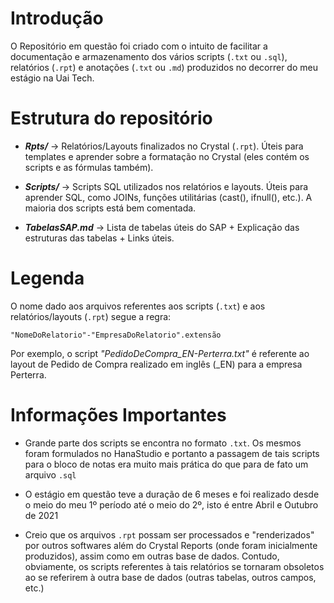 # Introdução

O Repositório em questão foi criado com o intuito de facilitar a documentação e armazenamento dos vários scripts (`.txt` ou `.sql`), relatórios (`.rpt`) e anotações (`.txt` ou `.md`) produzidos no decorrer do meu estágio na Uai Tech.

# Estrutura do repositório

- **_Rpts/_** -> Relatórios/Layouts finalizados no Crystal (`.rpt`). Úteis para templates e aprender sobre a formatação no Crystal (eles contém os scripts e as fórmulas também).

- **_Scripts/_** -> Scripts SQL utilizados nos relatórios e layouts. Úteis para aprender SQL, como JOINs, funções utilitárias (cast(), ifnull(), etc.). A maioria dos scripts está bem comentada.

- **_TabelasSAP.md_** -> Lista de tabelas úteis do SAP + Explicação das estruturas das tabelas + Links úteis.


# Legenda

O nome dado aos arquivos referentes aos scripts (`.txt`) e aos relatórios/layouts (`.rpt`) segue a regra:

<p align="center">

    "NomeDoRelatorio"-"EmpresaDoRelatorio".extensão

</p>
 
Por exemplo, o script _"PedidoDeCompra_EN-Perterra.txt"_ é referente ao layout de Pedido de Compra realizado em inglês (\_EN) para a empresa Perterra.

# Informações Importantes

- Grande parte dos scripts se encontra no formato `.txt`. Os mesmos foram formulados no HanaStudio e portanto a passagem de tais scripts para o bloco de notas era muito mais prática do que para de fato um arquivo `.sql`

- O estágio em questão teve a duração de 6 meses e foi realizado desde o meio do meu 1º período até o meio do 2º, isto é entre Abril e Outubro de 2021

- Creio que os arquivos `.rpt` possam ser processados e "renderizados" por outros softwares além do Crystal Reports (onde foram inicialmente produzidos), assim como em outras base de dados. Contudo, obviamente, os scripts referentes à tais relatórios se tornaram obsoletos ao se referirem à outra base de dados (outras tabelas, outros campos, etc.)
